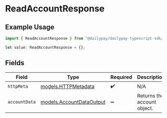 # ReadAccountResponse

## Example Usage

```typescript
import { ReadAccountResponse } from "@dailypay/dailypay-typescript-sdk/models/operations";

let value: ReadAccountResponse = {};
```

## Fields

| Field                                                         | Type                                                          | Required                                                      | Description                                                   |
| ------------------------------------------------------------- | ------------------------------------------------------------- | ------------------------------------------------------------- | ------------------------------------------------------------- |
| `httpMeta`                                                    | [models.HTTPMetadata](../../models/httpmetadata.md)           | :heavy_check_mark:                                            | N/A                                                           |
| `accountData`                                                 | [models.AccountDataOutput](../../models/accountdataoutput.md) | :heavy_minus_sign:                                            | Returns the account object.                                   |